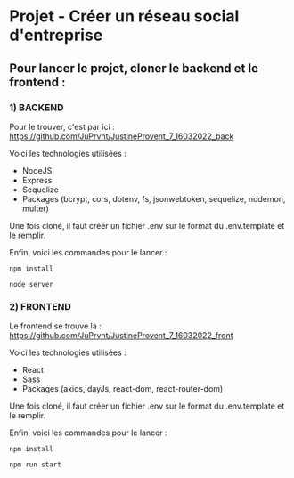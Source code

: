 # Projet - Créer un réseau social d'entreprise

## Pour lancer le projet, cloner le backend et le frontend :

### 1) BACKEND

Pour le trouver, c'est par ici : https://github.com/JuPrvnt/JustineProvent_7_16032022_back

Voici les technologies utilisées :

- NodeJS
- Express
- Sequelize
- Packages (bcrypt, cors, dotenv, fs, jsonwebtoken, sequelize, nodemon, multer)

Une fois cloné, il faut créer un fichier .env sur le format du .env.template et le remplir.

Enfin, voici les commandes pour le lancer :

```
npm install

node server
```

### 2) FRONTEND

Le frontend se trouve là : https://github.com/JuPrvnt/JustineProvent_7_16032022_front

Voici les technologies utilisées :

- React
- Sass
- Packages (axios, dayJs, react-dom, react-router-dom)

Une fois cloné, il faut créer un fichier .env sur le format du .env.template et le remplir.

Enfin, voici les commandes pour le lancer :

```
npm install

npm run start
```
